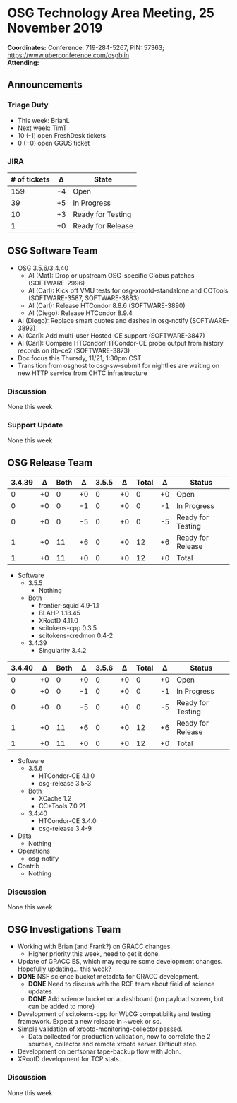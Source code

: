 # OSG Technology Area Meeting, 25 November 2019

**Coordinates:** Conference: 719-284-5267, PIN: 57363; <https://www.uberconference.com/osgblin>  
**Attending:**  


## Announcements


### Triage Duty

-   This week: BrianL
-   Next week: TimT
-   10 (-1) open FreshDesk tickets
-   0 (+0) open GGUS ticket


### JIRA

| # of tickets | &Delta; | State             |
|------------ |------- |----------------- |
| 159          | -4      | Open              |
| 39           | +5      | In Progress       |
| 10           | +3      | Ready for Testing |
| 1            | +0      | Ready for Release |


## OSG Software Team

-   OSG 3.5.6/3.4.40  
    -   AI (Mat): Drop or upstream OSG-specific Globus patches (SOFTWARE-2996)
    -   AI (Carl): Kick off VMU tests for osg-xrootd-standalone and CCTools (SOFTWARE-3587, SOFTWARE-3883)
    -   AI (Carl): Release HTCondor 8.8.6 (SOFTWARE-3890)
    -   AI (Diego): Release HTCondor 8.9.4
-   AI (Diego): Replace smart quotes and dashes in osg-notify (SOFTWARE-3893)
-   AI (Carl): Add multi-user Hosted-CE support (SOFTWARE-3847)
-   AI (Carl): Compare HTCondor/HTCondor-CE probe output from history records on itb-ce2 (SOFTWARE-3873)
-   Doc focus this Thursdy, 11/21, 1:30pm CST
-   Transition from osghost to osg-sw-submit for nightlies are waiting on new HTTP service from CHTC infrastructure


### Discussion

None this week  


### Support Update

None this week  


## OSG Release Team

| 3.4.39 | &Delta; | Both | &Delta; | 3.5.5 | &Delta; | Total | &Delta; | Status            |
| ------ | ------- | ---- | ------- | ----- | ------- | ----- | ------- | ----------------- |
| 0      | +0      | 0    | +0      | 0     | +0      | 0     | +0      | Open              |
| 0      | +0      | 0    | -1      | 0     | +0      | 0     | -1      | In Progress       |
| 0      | +0      | 0    | -5      | 0     | +0      | 0     | -5      | Ready for Testing |
| 1      | +0      | 11   | +6      | 0     | +0      | 12    | +6      | Ready for Release |
| 1      | +0      | 11   | +0      | 0     | +0      | 12    | +0      | Total             |

-   Software  
    -   3.5.5  
        -   Nothing
    -   Both  
        -   frontier-squid 4.9-1.1
        -   BLAHP 1.18.45
        -   XRootD 4.11.0
        -   scitokens-cpp 0.3.5
        -   scitokens-credmon 0.4-2
    -   3.4.39  
        -   Singularity 3.4.2

| 3.4.40 | &Delta; | Both | &Delta; | 3.5.6 | &Delta; | Total | &Delta; | Status            |
| ------ | ------- | ---- | ------- | ----- | ------- | ----- | ------- | ----------------- |
| 0      | +0      | 0    | +0      | 0     | +0      | 0     | +0      | Open              |
| 0      | +0      | 0    | -1      | 0     | +0      | 0     | -1      | In Progress       |
| 0      | +0      | 0    | -5      | 0     | +0      | 0     | -5      | Ready for Testing |
| 1      | +0      | 11   | +6      | 0     | +0      | 12    | +6      | Ready for Release |
| 1      | +0      | 11   | +0      | 0     | +0      | 12    | +0      | Total             |

-   Software  
    -   3.5.6  
        -   HTCondor-CE 4.1.0
        -   osg-release 3.5-3
    -   Both  
        -   XCache 1.2
        -   CC\*Tools 7.0.21
    -   3.4.40  
        -   HTCondor-CE 3.4.0
        -   osg-release 3.4-9
-   Data  
    -   Nothing
-   Operations  
    -   osg-notify
-   Contrib  
    -   Nothing


### Discussion

None this week  


## OSG Investigations Team

-   Working with Brian (and Frank?) on GRACC changes.  
    -   Higher priority this week, need to get it done.
-   Update of GRACC ES, which may require some development changes.  Hopefully updating&#x2026; this week?
-   ****DONE**** NSF science bucket metadata for GRACC development.  
    -   ****DONE**** Need to discuss with the RCF team about field of science updates
    -   ****DONE**** Add science bucket on a dashboard (on payload screen, but can be added to more)
-   Development of scitokens-cpp for WLCG compatibility and testing framework.  Expect a new release in ~week or so.
-   Simple validation of xrootd-monitoring-collector passed.  
    -   Data collected for production validation, now to correlate the 2 sources, collector and remote xrootd server.  Difficult step.
-   Development on perfsonar tape-backup flow with John.
-   XRootD development for TCP stats.


### Discussion

None this week
